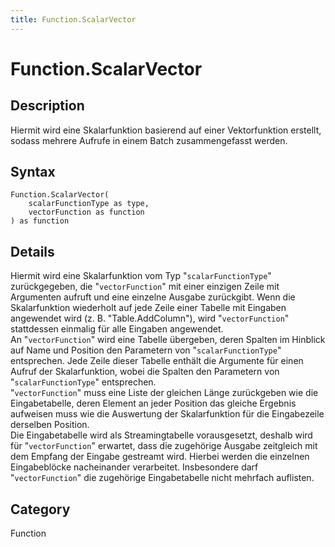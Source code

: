 ```yaml
---
title: Function.ScalarVector
---
```


# Function.ScalarVector


## Description

Hiermit wird eine Skalarfunktion basierend auf einer Vektorfunktion erstellt, sodass mehrere Aufrufe in einem Batch zusammengefasst werden.


## Syntax

```powerquery
Function.ScalarVector(
    scalarFunctionType as type,
    vectorFunction as function
) as function
```


## Details

Hiermit wird eine Skalarfunktion vom Typ "<code>scalarFunctionType</code>" zurückgegeben, die "<code>vectorFunction</code>" mit einer einzigen Zeile mit Argumenten aufruft und eine einzelne Ausgabe zurückgibt. Wenn die Skalarfunktion wiederholt auf jede Zeile einer Tabelle mit Eingaben angewendet wird (z. B. "Table.AddColumn"), wird "<code>vectorFunction</code>" stattdessen einmalig für alle Eingaben angewendet.<br />An "<code>vectorFunction</code>" wird eine Tabelle übergeben, deren Spalten im Hinblick auf Name und Position den Parametern von "<code>scalarFunctionType</code>" entsprechen. Jede Zeile dieser Tabelle enthält die Argumente für einen Aufruf der Skalarfunktion, wobei die Spalten den Parametern von "<code>scalarFunctionType</code>" entsprechen.<br />"<code>vectorFunction</code>" muss eine Liste der gleichen Länge zurückgeben wie die Eingabetabelle, deren Element an jeder Position das gleiche Ergebnis aufweisen muss wie die Auswertung der Skalarfunktion für die Eingabezeile derselben Position.<br />Die Eingabetabelle wird als Streamingtabelle vorausgesetzt, deshalb wird für "<code>vectorFunction</code>" erwartet, dass die zugehörige Ausgabe zeitgleich mit dem Empfang der Eingabe gestreamt wird. Hierbei werden die einzelnen Eingabeblöcke nacheinander verarbeitet. Insbesondere darf "<code>vectorFunction</code>" die zugehörige Eingabetabelle nicht mehrfach auflisten.<br />



## Category
Function
